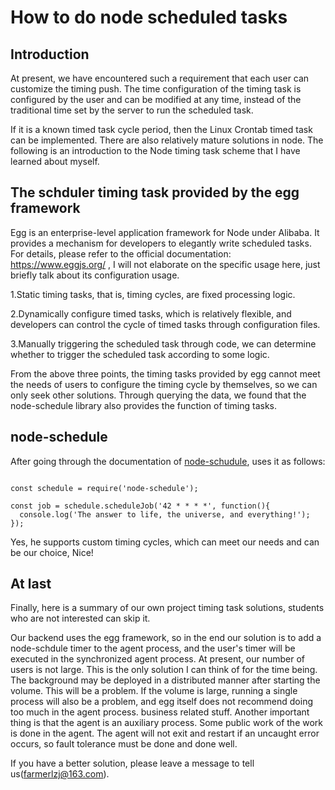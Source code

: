 # How to do node scheduled tasks

## Introduction 

At present, we have encountered such a requirement that each user can customize the timing push. The time configuration of the timing task is configured by the user and can be modified at any time, instead of the traditional time set by the server to run the scheduled task.

If it is a known timed task cycle period, then the Linux Crontab timed task can be implemented. There are also relatively mature solutions in node. The following is an introduction to the Node timing task scheme that I have learned about myself.

## The schduler timing task provided by the egg framework

Egg is an enterprise-level application framework for Node under Alibaba. It provides a mechanism for developers to elegantly write scheduled tasks. For details, please refer to the official documentation: <a href="https://www.eggjs.org/">https://www.eggjs.org/</a> , I will not elaborate on the specific usage here, just briefly talk about its configuration usage.

1.Static timing tasks, that is, timing cycles, are fixed processing logic.

2.Dynamically configure timed tasks, which is relatively flexible, and developers can control the cycle of timed tasks through configuration files.

3.Manually triggering the scheduled task through code, we can determine whether to trigger the scheduled task according to some logic.

From the above three points, the timing tasks provided by egg cannot meet the needs of users to configure the timing cycle by themselves, so we can only seek other solutions. Through querying the data, we found that the node-schedule library also provides the function of timing tasks.

## node-schedule

After going through the documentation of <a href="https://www.npmjs.com/package/node-schedule">node-schudule</a>, uses it as follows:

```

const schedule = require('node-schedule');

const job = schedule.scheduleJob('42 * * * *', function(){
  console.log('The answer to life, the universe, and everything!');
});

```

Yes, he supports custom timing cycles, which can meet our needs and can be our choice, Nice!


## At last

Finally, here is a summary of our own project timing task solutions, students who are not interested can skip it.

Our backend uses the egg framework, so in the end our solution is to add a node-schdule timer to the agent process, and the user's timer will be executed in the synchronized agent process. At present, our number of users is not large. This is the only solution I can think of for the time being. The background may be deployed in a distributed manner after starting the volume. This will be a problem. If the volume is large, running a single process will also be a problem, and egg itself does not recommend doing too much in the agent process. business related stuff. Another important thing is that the agent is an auxiliary process. Some public work of the work is done in the agent. The agent will not exit and restart if an uncaught error occurs, so fault tolerance must be done and done well.

If you have a better solution, please leave a message to tell us(<a href="mailto:farmerlzj@163.com">farmerlzj@163.com</a>).